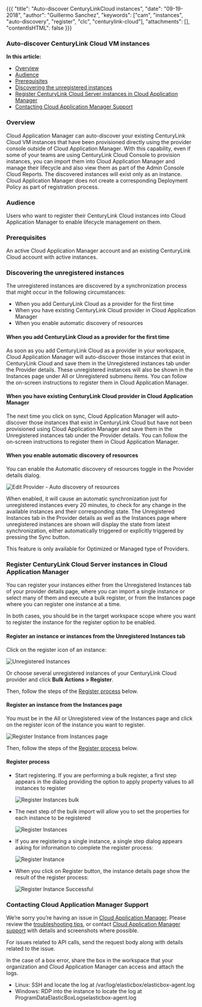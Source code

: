 {{{
"title": "Auto-discover CenturyLinkCloud instances",
"date": "09-19-2018",
"author": "Guillermo Sanchez",
"keywords": ["cam", "instances", "auto-discovery", "register", "clc", "centurylink-cloud"],
"attachments": [],
"contentIsHTML": false
}}}

### Auto-discover CenturyLink Cloud VM instances

**In this article:**

* [Overview](#overview)
* [Audience](#audience)
* [Prerequisites](#prerequisites)
* [Discovering the unregistered instances](#discovering-the-unregistered-instances)
* [Register CenturyLink Cloud Server instances in Cloud Application Manager](#register-centurylink-cloud-server-instances-in-cloud-application-manager)
* [Contacting Cloud Application Manager Support](#contacting-cloud-application-manager-support)

### Overview

Cloud Application Manager can auto-discover your existing CenturyLink Cloud VM instances that have been provisioned directly using the provider console outside of Cloud Application Manager. With this capability, even if some of your teams are using CenturyLink Cloud Console to provision instances, you can import them into Cloud Application Manager and manage their lifecycle and also view them as part of the Admin Console Cloud Reports. The discovered instances will exist only as an instance. Cloud Application Manager does not create a corresponding Deployment Policy as part of registration process.

### Audience

Users who want to register their CenturyLink Cloud instances into Cloud Application Manager to enable lifecycle management on them.

### Prerequisites

An active Cloud Application Manager account and an existing CenturyLink Cloud account with active instances.

### Discovering the unregistered instances

The unregistered instances are discovered by a synchronization process that might occur in the following circumstances:

* When you add CenturyLink Cloud as a provider for the first time
* When you have existing CenturyLink Cloud provider in Cloud Application Manager
* When you enable automatic discovery of resources

#### When you add CenturyLink Cloud as a provider for the first time

As soon as you add CenturyLink Cloud as a provider in your workspace, Cloud Application Manager will auto-discover those instances that exist in CenturyLink Cloud and save them in the Unregistered instances tab under the Provider details. These unregistered instances will also be shown in the Instances page under All or Unregistered submenu items. You can follow the on-screen instructions to register them in Cloud Application Manager.

#### When you have existing CenturyLink Cloud provider in Cloud Application Manager

The next time you click on sync, Cloud Application Manager will auto-discover those instances that exist in CenturyLink Cloud but have not been provisioned using Cloud Application Manager and save them in the Unregistered instances tab under the Provider details. You can follow the on-screen instructions to register them in Cloud Application Manager.

#### When you enable automatic discovery of resources

You can enable the Automatic discovery of resources toggle in the Provider details dialog.

![Edit Provider - Auto discovery of resources](../../images/cloud-application-manager/register/clc-registerInstance-autoSync.png)

When enabled, it will cause an automatic synchronization just for unregistered instances every 20 minutes, to check for any change in the available instances and their corresponding state. The Unregistered Instances tab in the Provider details as well as the Instances page where unregistered instances are shown will display the state from latest synchronization, either automatically triggered or explicitly triggered by pressing the Sync button.

This feature is only available for Optimized or Managed type of Providers.

### Register CenturyLink Cloud Server instances in Cloud Application Manager

You can register your instances either from the Unregistered Instances tab of your provider details page, where you can import a single instance or select many of them and execute a bulk register, or from the Instances page where you can register one instance at a time.

In both cases, you should be in the target workspace scope where you want to register the instance for the register option to be enabled.

#### Register an instance or instances from the Unregistered Instances tab

Click on the register icon of an instance:

![Unregistered Instances](../../images/cloud-application-manager/register/clc-provider-unregisteredinstances.png)

Or choose several unregistered instances of your CenturyLink Cloud provider and click **Bulk Actions > Register**.

Then, follow the steps of the [Register process](#register-process) below.

#### Register an instance from the Instances page

You must be in the All or Unregistered view of the Instances page and click on the register icon of the instance you want to register.

![Register Instance from Instances page](../../images/cloud-application-manager/register/instance-register.png)

Then, follow the steps of the [Register process](#register-process) below.

#### Register process

* Start registering. If you are performing a bulk register, a first step appears in the dialog providing the option to apply property values to all instances to register

    ![Register Instances bulk](../../images/cloud-application-manager/register/clc-registerInstance-bulk.png)

* The next step of the bulk import will allow you to set the properties for each instance to be registered

    ![Register Instances](../../images/cloud-application-manager/register/clc-registerInstances-dialog.png)
    
* If you are registering a single instance, a single step dialog appears asking for information to complete the register process:

    ![Register Instance](../../images/cloud-application-manager/register/clc-registerInstance-dialog.png)

* When you click on Register button, the instance details page show the result of the register process:

    ![Register Instance Successful](../../images/cloud-application-manager/register/clc-registerInstance-successfully.png)

### Contacting Cloud Application Manager Support

We’re sorry you’re having an issue in [Cloud Application Manager](https://www.ctl.io/cloud-application-manager/). Please review the [troubleshooting tips](../Troubleshooting/troubleshooting-tips.md), or contact [Cloud Application Manager support](mailto:incident@CenturyLink.com) with details and screenshots where possible.

For issues related to API calls, send the request body along with details related to the issue.

In the case of a box error, share the box in the workspace that your organization and Cloud Application Manager can access and attach the logs.

* Linux: SSH and locate the log at /var/log/elasticbox/elasticbox-agent.log
* Windows: RDP into the instance to locate the log at ProgramDataElasticBoxLogselasticbox-agent.log

